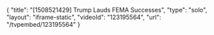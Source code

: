 {
    "title": "[1508521429] Trump Lauds FEMA Successes",
    "type": "solo",
    "layout": "iframe-static",
    "videoId": "123195564",
    "url": "\/tvpembed\/123195564"
}